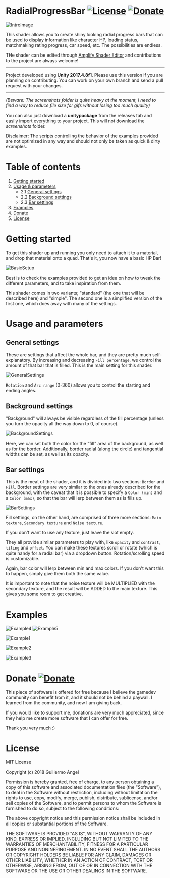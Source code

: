 # RadialProgressBar [![License](https://img.shields.io/badge/License-MIT-lightgrey.svg?style=flat)](http://adultlink.mit-license.org) [![Donate](https://img.shields.io/badge/Donate-PayPal-green.svg)](https://www.paypal.me/adultlink/5usd)

![IntroImage](Screenshots/AllInterfaceExamples.gif)

This shader allows you to create shiny looking radial progress bars that can be used to display information like character HP, loading status, matchmaking rating progress, car speed, etc. The possibilities are endless.

THe shader can be edited through [Amplify Shader Editor](http://amplify.pt/unity/amplify-shader-editor) and contributions to the project are always welcome!

---

Project developed using **Unity 2017.4.8f1**. Please use this version if you are planning on contributing. You can work on your own branch and send a pull request with your changes.

---

_(Beware: The screenshots folder is quite heavy at the moment, I need to find a way to reduce file size for gifs without losing too much quality)_

You can also just download a **unitypackage** from the releases tab and easily import everything to your project. This will not download the _screenshots_ folder.

Disclaimer: The scripts controlling the behavior of the examples provided are not optimized in any way and should not only be taken as quick & dirty examples.

# Table of contents
1. [Getting started](#getting-started)
2. [Usage & parameters](#usage-and-parameters)
   - 2.1 [General settings](#general-settings)
   - 2.2 [Background settings](#background-settings)
   - 2.3 [Bar settings](#bar-settings)
3. [Examples](#examples)
4. [Donate](#donate)
5. [License](#license)

# Getting started

To get this shader up and running you only need to attach it to a material, and drop that material onto a quad. That's it, you now have a basic HP Bar!

![BasicSetup](Screenshots/BasicSetup.png)

Best is to check the examples provided to get an idea on how to tweak the different parameters, and to take inspiration from them.

This shader comes in two variants; "standard" (the one that will be described here) and "simple". The second one is a simplified version of the first one, which does away with many of the settings.

# Usage and parameters

## General settings

These are settings that affect the whole bar, and they are pretty much self-explanatory. By increasing and decreasing `Fill percentage`, we control the amount of that bar that is filled. This is the main setting for this shader.

![GeneralSettings](Screenshots/GeneralSettings.jpg)

`Rotation` and `Arc range` (0-360) allows you to control the starting and ending angles.

## Background settings

"Background" will always be visible regardless of the fill percentage (unless you turn the opacity all the way down to 0, of course).

![BackgroundSettings](Screenshots/BackgroundSettings.jpg)

Here, we can set both the color for the "fill" area of the background, as well as for the border. Additionally, border radial (along the circle) and tangential widths can be set, as well as its opacity.

## Bar settings

This is the meat of the shader, and it is divided into two sections: `Border` and `Fill`. Border settings are very similar to the ones already described for the background, with the caveat that it is possible to specify a `Color (min)` and a `Color (max)`, so that the bar will lerp between them as is fills up.

![BarSettings](Screenshots/BarSettings.jpg)

Fill settings, on the other hand, are comprised of three more sections: `Main texture`, `Secondary texture` and `Noise texture`.

If you don't want to use any texture, just leave the slot empty.

They all provide similar parameters to play with, like `opacity` and `contrast`, `tiling` and `offset`. You can make these textures scroll or rotate (which is quite handy for a radial bar) via a dropdown button. Rotation/scrolling speed is customizable.

Again, bar color will lerp between min and max colors. If you don't want this to happen, simply give them both the same value.

It is important to note that the noise texture will be MULTIPLIED with the secondary texture, and the result will be ADDED to the main texture. This gives you some room to get creative.

# Examples

![Example4](Screenshots/Example4.gif) ![Example5](Screenshots/Example5.gif)

![Example1](Screenshots/Example1.gif)

![Example2](Screenshots/Example2.gif)

![Example3](Screenshots/Example3.gif)


# Donate [![Donate](https://img.shields.io/badge/Donate-PayPal-green.svg)](https://www.paypal.me/adultlink/5usd)

This piece of software is offered for free because I believe the gamedev community can benefit from it, and it should not be behind a paywall. I learned from the community, and now I am giving back.

If you would like to support me, donations are very much appreciated, since they help me create more software that I can offer for free.

Thank you very much :)

# License
MIT License

Copyright (c) 2018 Guillermo Angel

Permission is hereby granted, free of charge, to any person obtaining a copy
of this software and associated documentation files (the "Software"), to deal
in the Software without restriction, including without limitation the rights
to use, copy, modify, merge, publish, distribute, sublicense, and/or sell
copies of the Software, and to permit persons to whom the Software is
furnished to do so, subject to the following conditions:

The above copyright notice and this permission notice shall be included in all
copies or substantial portions of the Software.

THE SOFTWARE IS PROVIDED "AS IS", WITHOUT WARRANTY OF ANY KIND, EXPRESS OR
IMPLIED, INCLUDING BUT NOT LIMITED TO THE WARRANTIES OF MERCHANTABILITY,
FITNESS FOR A PARTICULAR PURPOSE AND NONINFRINGEMENT. IN NO EVENT SHALL THE
AUTHORS OR COPYRIGHT HOLDERS BE LIABLE FOR ANY CLAIM, DAMAGES OR OTHER
LIABILITY, WHETHER IN AN ACTION OF CONTRACT, TORT OR OTHERWISE, ARISING FROM,
OUT OF OR IN CONNECTION WITH THE SOFTWARE OR THE USE OR OTHER DEALINGS IN THE
SOFTWARE.
